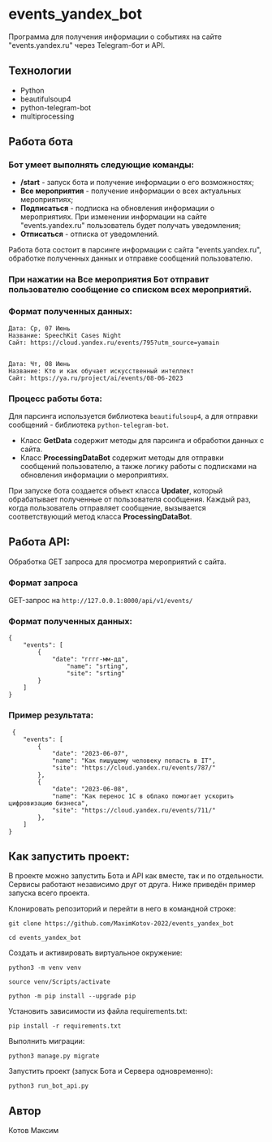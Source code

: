 # events_yandex_bot
Программа для получения информации о событиях на сайте "events.yandex.ru" через Telegram-бот и API.

## Технологии
+ Python
+ beautifulsoup4
+ python-telegram-bot
+ multiprocessing


## Работа бота
### Бот умеет выполнять следующие команды:
+ **/start** - запуск бота и получение информации о его возможностях;
+ **Все мероприятия** - получение информации о всех актуальных мероприятиях; 
+ **Подписаться** - подписка на обновления информации о мероприятиях. При изменении информации на сайте "events.yandex.ru" пользователь будет получать уведомления;
+ **Отписаться** - отписка от уведомлений.


Работа бота состоит в парсинге информации с сайта "events.yandex.ru", обработке полученных данных и отправке сообщений пользователю.

### При нажатии на **Все мероприятия** Бот отправит пользователю сообщение со списком всех мероприятий.
### Формат полученных данных:
```
Дата: Ср, 07 Июнь
Название: SpeechKit Cases Night
Сайт: https://cloud.yandex.ru/events/795?utm_source=yamain


Дата: Чт, 08 Июнь
Название: Кто и как обучает искусственный интеллект
Сайт: https://ya.ru/project/ai/events/08-06-2023 
```

### Процесс работы бота:
Для парсинга используется библиотека ```beautifulsoup4```, а для отправки сообщений - библиотека ```python-telegram-bot```.
+ Класс **GetData** содержит методы для парсинга и обработки данных с сайта.
+ Класс **ProcessingDataBot** содержит методы для отправки сообщений пользователю, а также логику работы с подписками на обновления информации о мероприятиях.

При запуске бота создается объект класса **Updater**, который обрабатывает полученные от пользователя сообщения. Каждый раз, когда пользователь отправляет сообщение, вызывается соответствующий метод класса **ProcessingDataBot**.

## Работа API:
Обработка GET запроса для просмотра мероприятий с сайта.

### Формат запроса 
GET-запрос на ```http://127.0.0.1:8000/api/v1/events/```

### Формат полученных данных:
```
{
    "events": [
        {
            "date": "гггг-мм-дд",
                "name": "srting",
                "site": "srting"
        }
    ]
}
```

### Пример результата:
```
 {
    "events": [
        {
            "date": "2023-06-07",
            "name": "Как пишущему человеку попасть в IT",
            "site": "https://cloud.yandex.ru/events/787/"
        },
        {
            "date": "2023-06-08",
            "name": "Как перенос 1С в облако помогает ускорить цифровизацию бизнеса",
            "site": "https://cloud.yandex.ru/events/711/"
        },
    ]
}
```

## Как запустить проект:
В проекте можно запустить Бота и API как вместе, так и по отдельности. Сервисы работают независимо друг от друга.
Ниже приведён пример запуска всего проекта.

Клонировать репозиторий и перейти в него в командной строке:

```
git clone https://github.com/MaximKotov-2022/events_yandex_bot
```

```
cd events_yandex_bot
```

Cоздать и активировать виртуальное окружение:

```
python3 -m venv venv
```

```
source venv/Scripts/activate
```

```
python -m pip install --upgrade pip
```

Установить зависимости из файла requirements.txt:

```
pip install -r requirements.txt
```

Выполнить миграции:

```
python3 manage.py migrate
```

Запустить проект (запуск Бота и Сервера одновременно):

```
python3 run_bot_api.py
```

## Автор
Котов Максим
